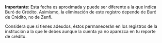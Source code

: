 **Importante:** Esta fecha es aproximada y puede ser diferente a la que indica Buró de Crédito. Asimismo, la eliminación de este registro depende de Buró de Crédito, no de Zenfi.

Considera que si tienes adeudos, éstos permanecerán en los registros de la institución a la que le debes aunque la cuenta ya no aparezca en tu reporte de crédito.
